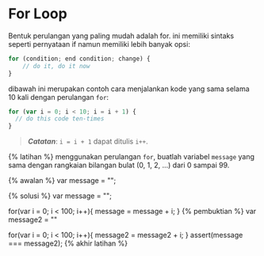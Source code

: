 # For Loop

Bentuk perulangan yang paling mudah adalah for. ini memiliki sintaks seperti pernyataan if namun memiliki lebih banyak opsi:

```javascript
for (condition; end condition; change) {
    // do it, do it now
}
```

dibawah ini merupakan contoh cara menjalankan kode yang sama selama 10 kali dengan perulangan `for`:

```javascript
for (var i = 0; i < 10; i = i + 1) {
  // do this code ten-times
}
```

> **_Catatan_**: `i = i + 1` dapat ditulis `i++`.

{% latihan %}
menggunakan perulangan `for`, buatlah variabel  `message` yang sama dengan rangkaian bilangan bulat (0, 1, 2, ...) dari 0 sampai 99.

{% awalan %}
var message = "";

{% solusi %}
var message = "";

for(var i = 0; i < 100; i++){
message = message + i;
}
{% pembuktian %}
var message2 = ""

for(var i = 0; i < 100; i++){
message2 = message2 + i;
}
assert(message === message2);
{% akhir latihan %}
